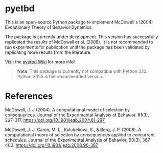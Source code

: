 # pyetbd

This is an open-source Python package to implement McDowell's (2004) Evolutionary Theory of Behavior Dynamics.

The package is currently under development. This version has successfully replicated the results of McDowell et al. (2008). It is not recommended to run experiments for publication until the package has been validated by replicating more results from the literature.

Visit the [pyetbd Wiki](https://github.com/ryhigg/pyETBD/wiki) for more info!

> **Note**: This package is currently not compatible with Python 3.12. Python 3.11.5 is the recommended version.

# References

McDowell, J. J (2004). A computational model of selection by consequences. Journal of the Experimental Analysis of Behavior, 81(3), 297-317. https://doi.org/10.1901/jeab.2004.81-297

McDowell, J. J, Caron, M. L., Kulubekova, S., & Berg, J. P. (2008). A computational theory of selection by consequences applied to concurrent schedules. Journal of the Experimental Analysis of Behavior, 90(3), 387-403. https://doi.org/10.1901/jeab.2008.90-387

